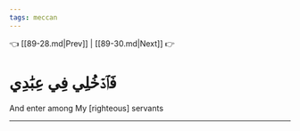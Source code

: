 ```yaml
---
tags: meccan
---
```


👈 [[89-28.md|Prev]] | [[89-30.md|Next]] 👉

# فَٱدۡخُلِي فِي عِبَٰدِي

And enter among My [righteous] servants

---

